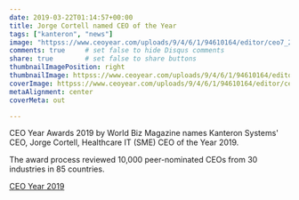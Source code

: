 ```yaml
---
date: 2019-03-22T01:14:57+00:00
title: Jorge Cortell named CEO of the Year
tags: ["kanteron", "news"]
image: "httpss://www.ceoyear.com/uploads/9/4/6/1/94610164/editor/ceo7_2.png"
comments: true     # set false to hide Disqus comments
share: true        # set false to share buttons
thumbnailImagePosition: right
thumbnailImage: httpss://www.ceoyear.com/uploads/9/4/6/1/94610164/editor/ceo7_2.png
coverImage: httpss://www.ceoyear.com/uploads/9/4/6/1/94610164/editor/ceo7_2.png
metaAlignment: center
coverMeta: out

---
```


CEO Year Awards 2019 by World Biz Magazine names Kanteron Systems' CEO, Jorge Cortell, Healthcare IT (SME) CEO of the Year 2019.

<!--more-->

The award process reviewed 10,000 peer-nominated CEOs from 30 industries in 85 countries.

[CEO Year 2019](httpss://www.ceoyear.com/sme-ceos/jorge-cortell-ceo-of-kanteron-systems-ceo-of-the-year-healthcare-it-sme)
